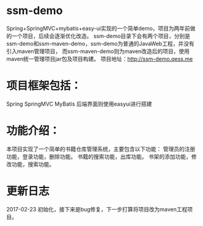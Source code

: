 # ssm-demo

Spring+SpringMVC+mybatis+easy-ui实现的一个简单demo，项目为两年前做的一个项目，后续会逐渐优化改造。
ssm-demo目录下会有两个项目，分别是ssm-demo和ssm-maven-demo，ssm-demo为普通的JavaWeb工程，并没有引入maven管理项目，
而ssm-maven-demo则为maven改造后的项目，使用maven统一管理项目jar包及项目构建。
项目地址：http://ssm-demo.qess.me

# 项目框架包括：
Spring
SpringMVC
MyBatis
后端界面则使用easyui进行搭建

# 功能介绍：
本项目实现了一个简单的书籍仓库管理系统，主要包含以下功能：
管理员的注册功能，登录功能，删除功能。
书籍的搜索功能，出库功能。
书架的添加功能，修改功能，搜索功能。

# 更新日志
  2017-02-23 初始化，接下来是bug修复，下一步打算将项目改为maven工程项目。
  
